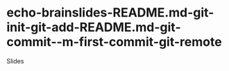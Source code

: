 # echo-brainslides-README.md-git-init-git-add-README.md-git-commit--m-first-commit-git-remote
Slides
